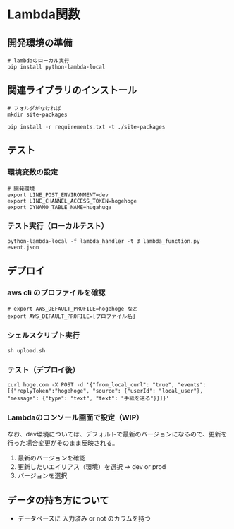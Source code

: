 # Lambda関数
## 開発環境の準備
```
# lambdaのローカル実行
pip install python-lambda-local
```

## 関連ライブラリのインストール
```
# フォルダがなければ
mkdir site-packages

pip install -r requirements.txt -t ./site-packages
```

## テスト
### 環境変数の設定
```
# 開発環境
export LINE_POST_ENVIRONMENT=dev
export LINE_CHANNEL_ACCESS_TOKEN=hogehoge
export DYNAMO_TABLE_NAME=hugahuga
```

### テスト実行（ローカルテスト）
```
python-lambda-local -f lambda_handler -t 3 lambda_function.py event.json
```

## デプロイ
### aws cli のプロファイルを確認
```
# export AWS_DEFAULT_PROFILE=hogehoge など
export AWS_DEFAULT_PROFILE=[プロファイル名]
```

### シェルスクリプト実行
```
sh upload.sh
```

### テスト（デプロイ後）
```
curl hoge.com -X POST -d '{"from_local_curl": "true", "events":[{"replyToken":"hogehoge", "source": {"userId": "local_user"}, "message": {"type": "text", "text": "手紙を送る"}}]}'
```

### Lambdaのコンソール画面で設定（WIP）
なお、dev環境については、デフォルトで最新のバージョンになるので、更新を行った場合変更がそのまま反映される。
1. 最新のバージョンを確認
2. 更新したいエイリアス（環境）を選択 → dev or prod
3. バージョンを選択


## データの持ち方について
- データベースに 入力済み or not のカラムを持つ
